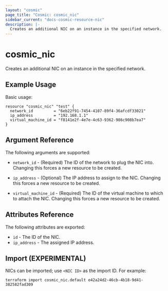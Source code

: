 ```yaml
---
layout: "cosmic"
page_title: "Cosmic: cosmic_nic"
sidebar_current: "docs-cosmic-resource-nic"
description: |-
  Creates an additional NIC on an instance in the specified network.
---
```


# cosmic_nic

Creates an additional NIC on an instance in the specified network.

## Example Usage

Basic usage:

```hcl
resource "cosmic_nic" "test" {
  network_id         = "6eb22f91-7454-4107-89f4-36afcdf33021"
  ip_address         = "192.168.1.1"
  virtual_machine_id = "f8141e2f-4e7e-4c63-9362-986c908b7ea7"
}
```

## Argument Reference

The following arguments are supported:

* `network_id` - (Required) The ID of the network to plug the NIC into. Changing
    this forces a new resource to be created.

* `ip_address` - (Optional) The IP address to assign to the NIC. Changing this
    forces a new resource to be created.

* `virtual_machine_id` - (Required) The ID of the virtual machine to which to
    attach the NIC. Changing this forces a new resource to be created.

## Attributes Reference

The following attributes are exported:

* `id` - The ID of the NIC.
* `ip_address` - The assigned IP address.

## Import (EXPERIMENTAL)

NICs can be imported; use `<NIC ID>` as the import ID. For
example:

```shell
terraform import cosmic_nic.default e42a24d2-46cb-4b18-9d41-382582fad309
```
